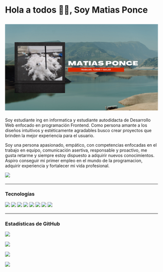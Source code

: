 # Hola a todos 👋🏻, Soy Matias Ponce
![cover](https://github.com/Juan-Matias/Juan-Matias/blob/9f8341f76069af97dee3822c087ac6c71d4dd15f/Matias%20Ponce.jpg)
---
Soy estudiante ing en informatica y estudiante autodidacta de Desarrollo Web enfocado en programación Frontend. Como persona amante a los diseños intuitivos y estéticamente agradables busco crear proyectos que brinden la mejor experiencia para el usuario.

Soy una persona apasionado, empático, con competencias enfocadas en el trabajo en equipo, comunicación asertiva, responsable y proactivo, me gusta retarme y siempre estoy dispuesto a adquirir nuevos conocimientos. Aspiro conseguir mi primer empleo en el mundo de la programacion, adquirir experiencia y fortalecer mi vida profesional.  

<p>
  <a href="https://www.linkedin.com/in/matias-ponce-figueroa-813b1a14a/"><img src="https://img.shields.io/badge/Linkedin-%231572B6.svg?style=for-the-badge&logo=Linkedin&logoColor=white" style="margin-bottom: 4px;" height="30px" target="_blank"></a>
</p>

---

### Tecnologías

<p>
<img src="https://img.shields.io/badge/java-%23ED8B00.svg?style=for-the-badge&logo=java&logoColor=white" style="margin-bottom: 4px;" height="30px">
<img src="https://img.shields.io/badge/javascript-%23323330.svg?style=for-the-badge&logo=javascript&logoColor=%23F7DF1E" style="margin-bottom: 4px;" height="30px">
<img src="https://img.shields.io/badge/html5-%23E34F26.svg?style=for-the-badge&logo=html5&logoColor=white" style="margin-bottom: 4px;" height="30px">
<img src="https://img.shields.io/badge/css3-%231572B6.svg?style=for-the-badge&logo=css3&logoColor=white" style="margin-bottom: 4px;" height="30px">
<img src="https://img.shields.io/badge/git-%23F05033.svg?style=for-the-badge&logo=git&logoColor=white" style="margin-bottom: 4px;" height="30px">
<img src="https://img.shields.io/badge/github-%23323330.svg?style=for-the-badge&logo=github&logoColor=white" style="margin-bottom: 4px;" height="30px">
<img src="https://img.shields.io/badge/mysql-%2300f.svg?style=for-the-badge&logo=mysql&logoColor=white" style="margin-bottom: 4px;" height="30px">
<img src="https://img.shields.io/badge/adobe%20photoshop-%2331A8FF.svg?style=for-the-badge&logo=adobe%20photoshop&logoColor=white" style="margin-bottom: 4px;" height="30px">
</p>

---  
### Estadísticas de GitHub

<p><img src="https://github-readme-stats.vercel.app/api?username=Juan-Matias&show_icons=true"><p>

<p><img src="https://github-readme-stats.vercel.app/api/top-langs/?username=Juan-Matias&layout=compact"><p>

<p><img src="https://github-readme-streak-stats.herokuapp.com/?user=Juan-Matias"><p>

<p><img src="https://metrics.lecoq.io/mariasmoUN"><p>

